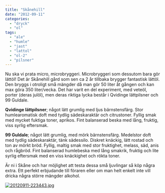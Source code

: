 ```yaml
---
title: "Skånehill"
date: "2012-09-11"
categories: 
  - "dryck"
  - "ol"
tags: 
  - "ale"
  - "humle"
  - "jast"
  - "lattol"
  - "ol-2"
  - "pilsner"
---
```


Nu ska vi prata micro, microbryggeri. Microbryggeri som dessutom bara gör lättöl! Det är Skånehill gård som sen ca 2 år tillbaka brygger fantastisk lättöl. Den bryggs i otroligt små mängder då man gör 50 liter åt gången och kan max göra 350 liter/vecka. Det har varit en del experiment, med veteöl, porter (deras julöl), men deras riktiga lycka består i Qvidinge lättpilsner och 99 Guldale.

**Qvidinge lättpilsner**; något lätt grumlig med ljus bärnstensfärg. Stor humlearomatisk doft med tydlig sädeskaraktär och citrustoner. Fyllig smak med mycket fuktiga toner, aprikos. Fint balanserad beska med lång, fruktig, viss syrlig eftersmak.

**99 Guldale**; något lätt grumlig, med mörk bärnstensfärg. Medelstor doft med tydlig sädeskaraktär, tänk sädessilo. Diskret knäckig, lätt rostad och ton av mörkt bröd. Fyllig, maltig smak med stor fruktighet, melass, säd, anis och rågbröd. Fint balanserad humlebeska med lång smakrik, fruktig och lite syrlig eftersmak med en viss knäckighet och rökta toner.

Är ni i Skåne och har möjlighet att testa dessa små ljuvlingar så köp några extra. Ett perfekt erbjudande till föraren eller om man helt enkelt inte vill dricka några större mängder alkohol.

[![20120911-223443.jpg](/static/img/20120911-223443.jpg)](http://import.local/wp-content/uploads/2012/09/20120911-223443.jpg)

